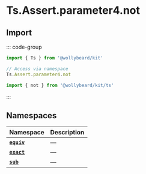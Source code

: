 # Ts.Assert.parameter4.not

## Import

::: code-group

```typescript [Namespace]
import { Ts } from '@wollybeard/kit'

// Access via namespace
Ts.Assert.parameter4.not
```

```typescript [Barrel]
import { not } from '@wollybeard/kit/ts'
```

:::

## Namespaces

| Namespace                                          | Description |
| -------------------------------------------------- | ----------- |
| [**`equiv`**](/api/ts/assert/parameter4/not/equiv) | —           |
| [**`exact`**](/api/ts/assert/parameter4/not/exact) | —           |
| [**`sub`**](/api/ts/assert/parameter4/not/sub)     | —           |

